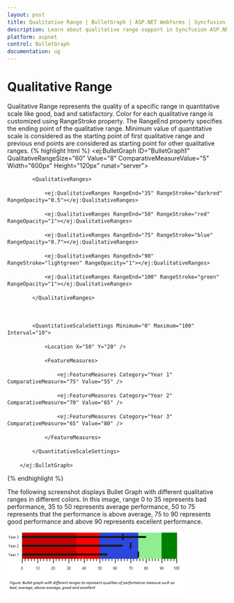 ```yaml
---
layout: post
title: Qualitative Range | BulletGraph | ASP.NET Webforms | Syncfusion
description: Learn about qualitative range support in Syncfusion ASP.NET Webforms BulletGraph control and more details.
platform: aspnet
control: BulletGraph	
documentation: ug
---
```


# Qualitative Range

Qualitative Range represents the quality of a specific range in quantitative scale like good, bad and satisfactory. Color for each qualitative range is customized using RangeStroke property. The RangeEnd property specifies the ending point of the qualitative range. Minimum value of quantitative scale is considered as the starting point of first qualitative range and previous end points are considered as starting point for other qualitative ranges. 
{% highlight html %}
<ej:BulletGraph ID="BulletGraph1" QualitativeRangeSize="60" Value="8" ComparativeMeasureValue="5" Width="600px" Height="120px" runat="server">                        

            <QualitativeRanges>

                <ej:QualitativeRanges RangeEnd="35" RangeStroke="darkred" RangeOpacity="0.5"></ej:QualitativeRanges>

                <ej:QualitativeRanges RangeEnd="50" RangeStroke="red" RangeOpacity="1"></ej:QualitativeRanges>

                <ej:QualitativeRanges RangeEnd="75" RangeStroke="blue" RangeOpacity="0.7"></ej:QualitativeRanges>

                <ej:QualitativeRanges RangeEnd="90" RangeStroke="lightgreen" RangeOpacity="1"></ej:QualitativeRanges>

                <ej:QualitativeRanges RangeEnd="100" RangeStroke="green" RangeOpacity="1"></ej:QualitativeRanges>

            </QualitativeRanges>



            <QuantitativeScaleSettings Minimum="0" Maximum="100" Interval="10">

                <Location X="50" Y="20" />

                <FeatureMeasures>

                    <ej:FeatureMeasures Category="Year 1" ComparativeMeasure="75" Value="55" />

                    <ej:FeatureMeasures Category="Year 2" ComparativeMeasure="70" Value="65" />

                    <ej:FeatureMeasures Category="Year 3" ComparativeMeasure="65" Value="80" />

                </FeatureMeasures>

            </QuantitativeScaleSettings>

        </ej:BulletGraph>

{% endhighlight  %}

The following screenshot displays Bullet Graph with different qualitative ranges in different colors. In this image, range 0 to 35 represents bad performance, 35 to 50 represents average performance, 50 to 75 represents that the performance is above average, 75 to 90 represents good performance and above 90 represents excellent performance.

![Qualitative Range](Qualitative-Range_images/Qualitative-Range_img1.png)



